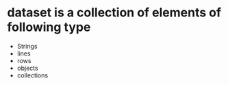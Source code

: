 # dataset is a collection of elements of following type
* Strings
* lines
* rows 
* objects
* collections

